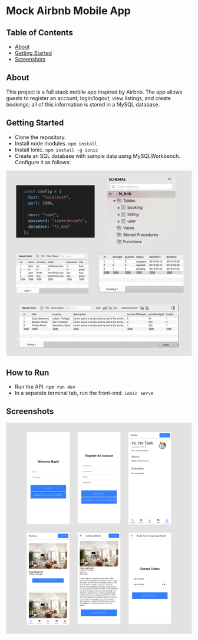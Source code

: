 # Mock Airbnb Mobile App

## Table of Contents
+ [About](#about)
+ [Getting Started](#getting_started)
+ [Screenshots](#screenshots)

## About <a name = "about"></a>
This project is a full stack mobile app inspired by Airbnb. The app allows guests to register an account, login/logout, view listings, and create bookings; all of this information is stored in a MySQL database.

## Getting Started <a name = "getting_started"></a>
- Clone the repository.
- Install node modules.
``npm install``
- Install Ionic.
``npm install -g ionic``
- Create an SQL database with sample data using MySQLWorkbench. Configure it as follows:

![alt text](assets/sample-database.png)

## How to Run <a name = "how_to_run"></a>
- Run the API.
``npm run dev``
- In a separate terminal tab, run the front-end.
``ionic serve``

## Screenshots <a name = "screenshots"></a>
![alt text](assets/mock-airbnb.png)
